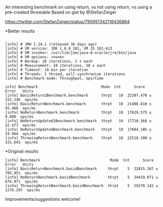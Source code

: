 
An interesting benchmark on using return, vs not using return, vs using a pre-created throwable
Based on gist by @StefanZeiger 

https://twitter.com/StefanZeiger/status/790951342118436864

*Better results
```

[info] # JMH 1.14.1 (released 36 days ago)
[info] # VM version: JDK 1.8.0_101, VM 25.101-b13
[info] # VM invoker: /usr/lib/jvm/java-8-oracle/jre/bin/java
[info] # VM options: <none>
[info] # Warmup: 10 iterations, 1 s each
[info] # Measurement: 10 iterations, 20 s each
[info] # Timeout: 10 min per iteration
[info] # Threads: 1 thread, will synchronize iterations
[info] # Benchmark mode: Throughput, ops/time

info] Benchmark                             Mode  Cnt      Score     Error   Units
[info] BasicReturn2Benchmark.benchmark      thrpt   10  22207.470 ± 152.246  ops/ms
[info] BasicReturnBenchmark.benchmark       thrpt   10  21408.810 ±  45.466  ops/ms
[info] NoReturnBenchmark.benchmark          thrpt   10  17629.575 ±   9.880  ops/ms
[info] NoReturnUpdated2Benchmark.benchmark  thrpt   10  17720.366 ±  52.477  ops/ms
[info] NoReturnUpdatedBenchmark.benchmark   thrpt   10  17604.105 ±  19.964  ops/ms
[info] ThrowingReturnBenchmark.benchmark    thrpt   10  22510.390 ± 331.643  ops/ms

```


*Original results

```
[info] Benchmark                                Mode  Cnt      Score      Error   Units
[info] BasicReturnBenchmark.basidBenchmark     thrpt    5  22815.387 ±  785.951  ops/ms
[info] NoReturnBenchmark.basidBenchmark        thrpt    5  24419.071 ±  674.971  ops/ms
[info] ThrowingReturnBenchmark.basidBenchmark  thrpt    5  29270.142 ± 1276.297  ops/ms
```

Improvements/suggestions welcome!


